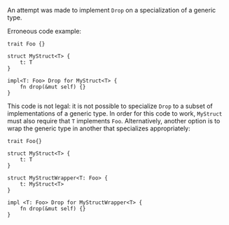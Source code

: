 An attempt was made to implement `Drop` on a specialization of a generic type.

Erroneous code example:

```compile_fail,E0367
trait Foo {}

struct MyStruct<T> {
    t: T
}

impl<T: Foo> Drop for MyStruct<T> {
    fn drop(&mut self) {}
}
```

This code is not legal: it is not possible to specialize `Drop` to a subset of
implementations of a generic type. In order for this code to work, `MyStruct`
must also require that `T` implements `Foo`. Alternatively, another option is
to wrap the generic type in another that specializes appropriately:

```
trait Foo{}

struct MyStruct<T> {
    t: T
}

struct MyStructWrapper<T: Foo> {
    t: MyStruct<T>
}

impl <T: Foo> Drop for MyStructWrapper<T> {
    fn drop(&mut self) {}
}
```
